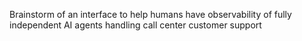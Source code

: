 Brainstorm of an interface to help humans have observability of fully independent AI agents handling call center customer support
